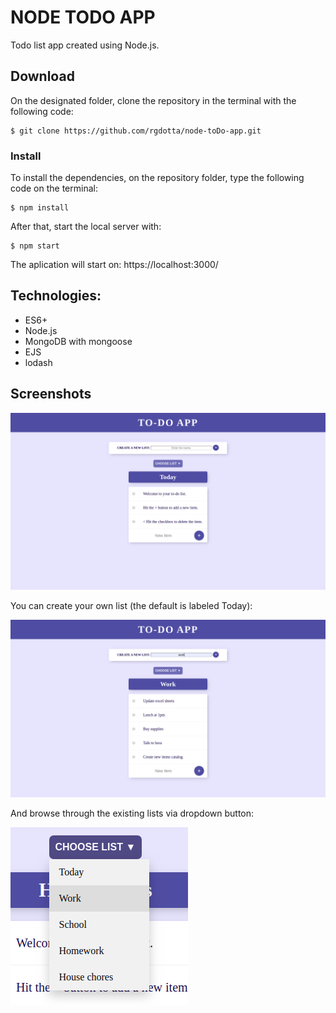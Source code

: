 # NODE TODO APP

Todo list app created using Node.js.

## Download

On the designated folder, clone the repository in the terminal with the following code:

```
$ git clone https://github.com/rgdotta/node-toDo-app.git
```

### Install

To install the dependencies, on the repository folder, type the following code on the terminal:

```
$ npm install
```

After that, start the local server with:

```
$ npm start
```

The aplication will start on: https://localhost:3000/

## Technologies:

- ES6+
- Node.js
- MongoDB with mongoose
- EJS
- lodash

## Screenshots

![](public/images/image1.png)

You can create your own list (the default is labeled Today):

![](public/images/image2.png)

And browse through the existing lists via dropdown button:

![](public/images/image3.png)
